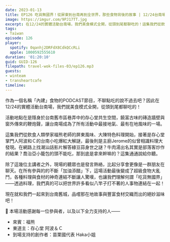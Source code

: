 ```yaml
---
date: 2023-01-13
title: EP126 吃貨無國界！從屏東到台南再到全世界，那些食物背後的故事 | 12/24台南場精華 ft. 福熊、阿波＆Ｃ
image: https://imgur.com/9PJ17TT.jpg
excerpt: 在12/24的實體活動台南場，我們美食模式全開，從頭到尾都聊吃的！這集我們從飲食人類學家福熊老師的屏東風味、大陳特色料理開始，接著是存心堂掌門人阿波和Ｃ的台南小吃爆紅大解謎，最後則是主廚Jerome的似曾相識料理大發現。現在就和我們一起來到台南舊城，品嚐這場活動才有的獨特風味吧！
tags:
- Taiwan
episode: 126
player:
  spotify: 0qanhj2DRFdX8CdkQCcRLi
  apple: 1000592555610
duration: '01:20:10'
guid: GUID-126
filepath: travel-wok-files-03/ep126.mp3
guests:
- winteam
- transheartcafe
timeline:
---
```

作為一個名稱「內建」食物的PODCAST節目，不聊點吃的說不過去吧？因此在12/24的實體活動台南場，我們就美食模式全開，從頭到尾都聊吃的！

活動地點在是隱身於台南舊市區巷弄中的存心堂共生空間，饒富古味的磚造牆壁與窗外傳來的鞭炮聲，讓台南場成為了所有活動中最接地氣、最有在地風味的一場。

這集我們從飲食人類學家福熊老師的屏東風味、大陳特色料理開始，接著是存心堂掌門人阿波和Ｃ的台南小吃爆紅大解謎，最後則是主廚Jerome的似曾相識料理大發現。在網路上找潮汕話影片解答綠豆蒜身世之謎？牛肉湯出名其實是部落客炒作的結果？喬治亞小籠包的頭不能吃，那到底是拿來幹嘛的？這集通通說給你聽。

除了這幾位主講者之外，現場的聽眾也是發言熱絡，比起分享會更像是一群朋友在聊天。在所有參與的的不斷「加油添醋」下，這場活動最後變成了超級食物大亂鬥，各種料理與食材的神奇連結不斷讓人驚嘆，也讓我們理解何謂「吃貨無國界」——透過料理，我們真的可以把世界許多看似八竿子打不著的人事物連結在一起！

現在就和我們一起來到台南舊城，品嚐那在地故事與豐富食材交織而出的絕妙滋味吧！

🫶 本場活動感謝每一位參與者，以及以下全力支持的人——

* 來賓：福熊
* 東道主：存心堂 阿波＆Ｃ
* 到場支持的創作者：苗栗國代表 Haka小姐
